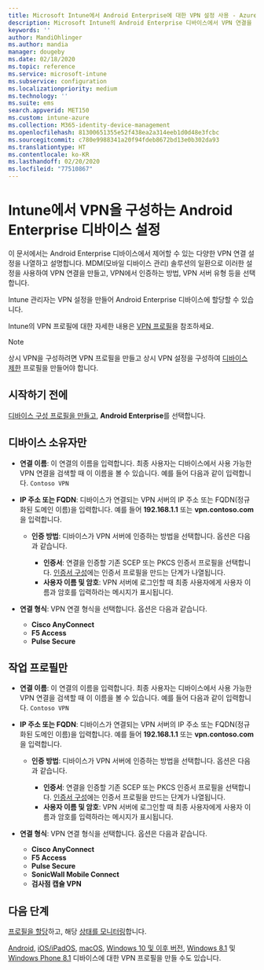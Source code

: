 ```yaml
---
title: Microsoft Intune에서 Android Enterprise에 대한 VPN 설정 사용 - Azure | Microsoft Docs
description: Microsoft Intune의 Android Enterprise 디바이스에서 VPN 연결을 만드는 모든 설정을 참조하세요. VPN 서버의 연결 이름, IP 주소 또는 FQDN을 입력하고, 사용자가 인증하는 방법을 선택하며 Citrix, SonicWall, Check Point 캡슐 및 Pulse Secure 연결 형식을 선택합니다.
keywords: ''
author: MandiOhlinger
ms.author: mandia
manager: dougeby
ms.date: 02/18/2020
ms.topic: reference
ms.service: microsoft-intune
ms.subservice: configuration
ms.localizationpriority: medium
ms.technology: ''
ms.suite: ems
search.appverid: MET150
ms.custom: intune-azure
ms.collection: M365-identity-device-management
ms.openlocfilehash: 81300651355e52f438ea2a314eeb1d0d48e3fcbc
ms.sourcegitcommit: c780e9988341a20f94fdeb8672bd13e0b302da93
ms.translationtype: HT
ms.contentlocale: ko-KR
ms.lasthandoff: 02/20/2020
ms.locfileid: "77510867"
---
```

# <a name="android-enterprise-device-settings-to-configure-vpn-in-intune"></a>Intune에서 VPN을 구성하는 Android Enterprise 디바이스 설정

이 문서에서는 Android Enterprise 디바이스에서 제어할 수 있는 다양한 VPN 연결 설정을 나열하고 설명합니다. MDM(모바일 디바이스 관리) 솔루션의 일환으로 이러한 설정을 사용하여 VPN 연결을 만들고, VPN에서 인증하는 방법, VPN 서버 유형 등을 선택합니다.

Intune 관리자는 VPN 설정을 만들어 Android Enterprise 디바이스에 할당할 수 있습니다. 

Intune의 VPN 프로필에 대한 자세한 내용은 [VPN 프로필](vpn-settings-configure.md)을 참조하세요.

> [!NOTE]
> 상시 VPN을 구성하려면 VPN 프로필을 만들고 상시 VPN 설정을 구성하여 [디바이스 제한](device-restrictions-android-for-work.md#connectivity) 프로필을 만들어야 합니다.

## <a name="before-you-begin"></a>시작하기 전에

[디바이스 구성 프로필을 만들고](vpn-settings-configure.md#create-a-device-profile), **Android Enterprise**를 선택합니다.

## <a name="device-owner-only"></a>디바이스 소유자만

- **연결 이름**: 이 연결의 이름을 입력합니다. 최종 사용자는 디바이스에서 사용 가능한 VPN 연결을 검색할 때 이 이름을 볼 수 있습니다. 예를 들어 다음과 같이 입력합니다. `Contoso VPN`
- **IP 주소 또는 FQDN**: 디바이스가 연결되는 VPN 서버의 IP 주소 또는 FQDN(정규화된 도메인 이름)을 입력합니다. 예를 들어 **192.168.1.1** 또는 **vpn.contoso.com**을 입력합니다.

  - **인증 방법**: 디바이스가 VPN 서버에 인증하는 방법을 선택합니다. 옵션은 다음과 같습니다.
  
    - **인증서**: 연결을 인증할 기존 SCEP 또는 PKCS 인증서 프로필을 선택합니다. [인증서 구성](../protect/certificates-configure.md)에는 인증서 프로필을 만드는 단계가 나열됩니다.
    - **사용자 이름 및 암호**: VPN 서버에 로그인할 때 최종 사용자에게 사용자 이름과 암호를 입력하라는 메시지가 표시됩니다.

- **연결 형식**: VPN 연결 형식을 선택합니다. 옵션은 다음과 같습니다.

  - **Cisco AnyConnect**
  - **F5 Access**
  - **Pulse Secure**

## <a name="work-profile-only"></a>작업 프로필만

- **연결 이름**: 이 연결의 이름을 입력합니다. 최종 사용자는 디바이스에서 사용 가능한 VPN 연결을 검색할 때 이 이름을 볼 수 있습니다. 예를 들어 다음과 같이 입력합니다. `Contoso VPN`
- **IP 주소 또는 FQDN**: 디바이스가 연결되는 VPN 서버의 IP 주소 또는 FQDN(정규화된 도메인 이름)을 입력합니다. 예를 들어 **192.168.1.1** 또는 **vpn.contoso.com**을 입력합니다.

  - **인증 방법**: 디바이스가 VPN 서버에 인증하는 방법을 선택합니다. 옵션은 다음과 같습니다.
  
    - **인증서**: 연결을 인증할 기존 SCEP 또는 PKCS 인증서 프로필을 선택합니다. [인증서 구성](../protect/certificates-configure.md)에는 인증서 프로필을 만드는 단계가 나열됩니다.
    - **사용자 이름 및 암호**: VPN 서버에 로그인할 때 최종 사용자에게 사용자 이름과 암호를 입력하라는 메시지가 표시됩니다.

- **연결 형식**: VPN 연결 형식을 선택합니다. 옵션은 다음과 같습니다.

  - **Cisco AnyConnect**
  - **F5 Access**
  - **Pulse Secure**
  - **SonicWall Mobile Connect**
  - **검사점 캡슐 VPN**

## <a name="next-steps"></a>다음 단계

[프로필을 할당](device-profile-assign.md)하고, 해당 [상태를 모니터링](device-profile-monitor.md)합니다.

[Android](vpn-settings-android.md), [iOS/iPadOS](vpn-settings-ios.md), [macOS](vpn-settings-macos.md), [Windows 10 및 이후 버전](vpn-settings-windows-10.md), [Windows 8.1](vpn-settings-windows-8-1.md) 및 [Windows Phone 8.1](vpn-settings-windows-phone-8-1.md) 디바이스에 대한 VPN 프로필을 만들 수도 있습니다.
